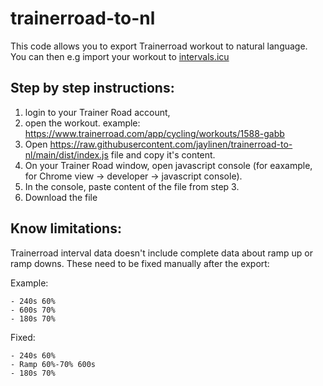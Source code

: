 # trainerroad-to-nl
This code allows you to export Trainerroad workout to natural language. You can then e.g import your workout to [intervals.icu](https://intervals.icu/)

## Step by step instructions:
1. login to your Trainer Road account, 
2. open the workout. example: https://www.trainerroad.com/app/cycling/workouts/1588-gabb
3. Open https://raw.githubusercontent.com/jaylinen/trainerroad-to-nl/main/dist/index.js file and copy it's content. 
4. On your Trainer Road window, open javascript console (for eaxample, for Chrome view -> developer -> javascript console).
5. In the console, paste content of the file from step 3.
6. Download the file

## Know limitations:

Trainerroad interval data doesn't include complete data about ramp up or ramp downs. These need to be fixed manually after the export:

Example:
```
- 240s 60%
- 600s 70%
- 180s 70%
```

Fixed:
```
- 240s 60%
- Ramp 60%-70% 600s
- 180s 70%
```
